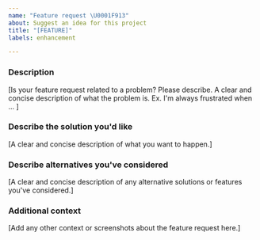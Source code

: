 ```yaml
---
name: "Feature request \U0001F913︎"
about: Suggest an idea for this project
title: "[FEATURE]"
labels: enhancement

---
```


### Description
[Is your feature request related to a problem? Please describe. A clear and concise description of what the problem is. Ex. I'm always frustrated when ... ]

### Describe the solution you'd like
[A clear and concise description of what you want to happen.]

### Describe alternatives you've considered
[A clear and concise description of any alternative solutions or features you've considered.]

### Additional context
[Add any other context or screenshots about the feature request here.]
